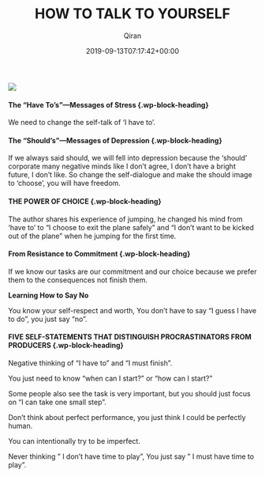 ﻿---
title: HOW TO TALK TO YOURSELF
author: Qiran
type: post
date: 2019-09-13T07:17:42+00:00
aliases: ["/how-to-talk-to-yourself/"]
categories:
  - The Now Habit

---
![](/uploads/2019/09/image.png)

#### The “Have To’s”—Messages of Stress  {.wp-block-heading}

We need to change the self-talk of &#8216;I have to&#8217;.

#### The “Should’s”—Messages of Depression  {.wp-block-heading}

If we always said should, we will fell into depression because the &#8216;should&#8217; corporate many negative minds like I don&#8217;t agree, I don&#8217;t have a bright future, I don&#8217;t like. So change the self-dialogue and make the should image to &#8216;choose&#8217;, you will have freedom.

#### THE POWER OF CHOICE  {.wp-block-heading}

The author shares his experience of jumping, he changed his mind from &#8216;have to&#8217; to &#8220;I choose to exit the plane safely&#8221; and &#8220;I don&#8217;t want to be kicked out of the plane&#8221; when he jumping for the first time.

#### From Resistance to Commitment  {.wp-block-heading}

If we know our tasks are our commitment and our choice because we prefer them to the consequences not finish them.

**Learning How to Say No**

You know your self-respect and worth, You don&#8217;t have to say &#8220;I guess I have to do&#8221;, you just say &#8220;no&#8221;.

#### FIVE SELF-STATEMENTS THAT DISTINGUISH PROCRASTINATORS FROM PRODUCERS {.wp-block-heading}

Negative thinking of &#8220;I have to&#8221; and &#8220;I must finish&#8221;.

You just need to know &#8220;when can I start?&#8221; or &#8220;how can I start?&#8221;

Some people also see the task is very important, but you should just focus on &#8220;I can take one small step&#8221;.

Don&#8217;t think about perfect performance, you just think I could be perfectly human.

You can intentionally try to be imperfect.

Never thinking &#8221; I don&#8217;t have time to play&#8221;, You just say &#8221; I must have time to play&#8221;.

